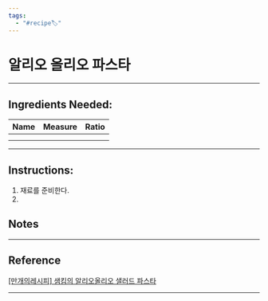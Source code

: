 ```yaml
---
tags:
  - "#recipe🏷️"
---
```

# 알리오 올리오 파스타


---

## Ingredients Needed:

| Name | Measure | Ratio |
| ---- | ---- | ---- |
|  |  |  |
|  |  |  |
 
---

## Instructions:

1. 재료를 준비한다. 
2. 


## Notes


---

## Reference

[[만개의레시피] 샘킴의 알리오올리오 샐러드 파스타](https://www.10000recipe.com/recipe/6919066)

---
